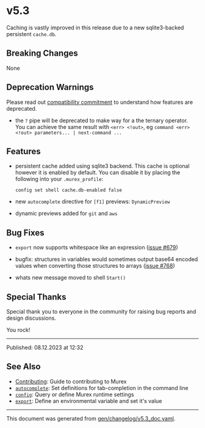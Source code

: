 # v5.3

Caching is vastly improved in this release due to a new sqlite3-backed persistent `cache.db`.

## Breaking Changes

None

## Deprecation Warnings

Please read out [compatibility commitment](https://murex.rocks/compatibility.html) to understand how features are deprecated.

* the `?` pipe will be deprecated to make way for a the ternary operator. You can achieve the same result with `<err> <!out>`, eg `command <err> <!out> parameters... | next-command ...`
  
## Features

* persistent cache added using sqlite3 backend. This cache is optional however it is enabled by default. You can disable it by placing the following into your `.murex_profile`:
  ```
  config set shell cache.db-enabled false
  ```

* new `autocomplete` directive for `[f1]` previews: `DynamicPreview`

* dynamic previews added for `git` and `aws`

## Bug Fixes

* `export` now supports whitespace like an expression ([issue #679](https://github.com/lmorg/murex/issues/679))

* bugfix: structures in variables would sometimes output base64 encoded values when converting those structures to arrays ([issue #768](https://github.com/lmorg/murex/issues/768))

* whats new message moved to shell `Start()`
  
## Special Thanks

Special thank you to everyone in the community for raising bug reports and design discussions.

You rock!

<hr>

Published: 08.12.2023 at 12:32

## See Also

* [Contributing](../Murex/CONTRIBUTING.md):
  Guide to contributing to Murex
* [`autocomplete`](../commands/autocomplete.md):
  Set definitions for tab-completion in the command line
* [`config`](../commands/config.md):
  Query or define Murex runtime settings
* [`export`](../commands/export.md):
  Define an environmental variable and set it's value

<hr/>

This document was generated from [gen/changelog/v5.3_doc.yaml](https://github.com/lmorg/murex/blob/master/gen/changelog/v5.3_doc.yaml).